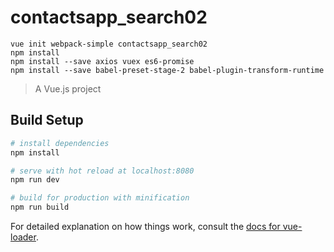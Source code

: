 # contactsapp_search02  
```  
vue init webpack-simple contactsapp_search02  
npm install  
npm install --save axios vuex es6-promise  
npm install --save babel-preset-stage-2 babel-plugin-transform-runtime
```

> A Vue.js project

## Build Setup

``` bash
# install dependencies
npm install

# serve with hot reload at localhost:8080
npm run dev

# build for production with minification
npm run build
```

For detailed explanation on how things work, consult the [docs for vue-loader](http://vuejs.github.io/vue-loader).
